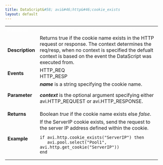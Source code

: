 ```yaml
---
title: DataScript&#58; avi&#46;http&#46;cookie_exists
layout: default
---
```

<table class="table table-hover table table-bordered table-hover">  
<tbody>       
<tr>   
<td><font size="3" color="white"><strong>Function</strong></font></td>
<td><font color="white"><b>avi.http.cookie_exists( name, [context] )</b></font></td>
</tr>
<tr>   
<td><font size="3"><strong>Description</strong></font></td>
<td>Returns true if the cookie name exists in the HTTP request or response. The context determines the req/resp, when no context is specified the defualt context is based on the event the DataScript was executed from.</td>
</tr>
<tr>   
<td><font size="3"><strong>Events</strong></font></td>
<td>HTTP_REQ<br> HTTP_RESP</td>
</tr>
<tr>   
<td><font size="3"><strong>Parameter</strong></font></td>
<td><strong><em>name</em> </strong>is a string specifying the cookie name.<p></p> <p><strong><em>context</em> </strong>is the optional argument specifying either avi.HTTP_REQUEST or avi.HTTP_RESPONSE.</p></td>
</tr>
<tr>   
<td><font size="3"><strong>Returns</strong></font></td>
<td>Boolean <em>true</em> if the cookie name exists else <em>false</em>.</td>
</tr>
<tr>   
<td><font size="3"><strong>Example</strong></font></td>
<td>If the ServerIP cookie exists, send the request to the server IP address defined within the cookie.<br> 
<!-- Crayon Syntax Highlighter v2.7.1 --> <pre><code class="language-lua">if avi.http.cookie_exists("ServerIP") then
   avi.pool.select("Pool1", avi.http.get_cookie("ServerIP"))
end</code></pre> 
<!-- [Format Time: 0.0031 seconds] --></td>
</tr>
</tbody>
</table> 